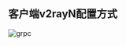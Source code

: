 ## 客户端v2rayN配置方式

![grpc](https://user-images.githubusercontent.com/88967758/151651361-4e0f7082-a3c4-462b-9159-cce84f67aceb.jpg)
